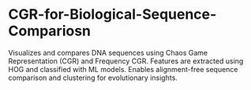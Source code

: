 # CGR-for-Biological-Sequence-Compariosn
Visualizes and compares DNA sequences using Chaos Game Representation (CGR) and Frequency CGR. Features are extracted using HOG and classified with ML models. Enables alignment-free sequence comparison and clustering for evolutionary insights.
